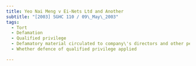 ```yaml
---
title: Yeo Nai Meng v Ei-Nets Ltd and Another 
subtitle: "[2003] SGHC 110 / 09\_May\_2003"
tags:
  - Tort
  - Defamation
  - Qualified privilege
  - Defamatory material circulated to company\'s directors and other persons
  - Whether defence of qualified privilege applied

---
```


